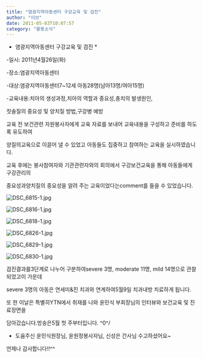 ```yaml
---
title: "염광지역아동센터 구강교육 및 검진"
author: "이브"
date: 2011-05-03T10:07:57
category: "활동소식"
---
```


* 염광지역아동센터 구강교육 및 검진 *

-일시: 2011년4월26일(화)

-장소:염광지역아동센터

-대상:염광지역아동센터7~12세 아동28명(남아13명/여아15명)

-교육내용:치아의 생성과정,치아의 역할과 중요성,충치의 발생원인,

칫솔질의 중요성 및 양치질 방법,구강병 예방

교육 전 보건관련 자원봉사자에게 교육 자료를 보내어 교육내용을 구성하고 준비를 하도록 유도하여

양질의교육으로 이끌어 낼 수 있었고 아동들도 집중하고 참여하는 교육을 실시하였습니다.

교육 후에는 봉사참여자와 기관관련자와의 회의에서 구강보건교육을 통해 아동들에게 구강관리의

중요성과양치질의 중요성을 알려 주는 교육이었다는comment를 들을 수 있었습니다.

![DSC_6815-1.jpg](/files/attach/images/382/199/009/deb7011d1c1c5ef4cd2f086ef1980a13.jpg)

![DSC_6816-1.jpg](/files/attach/images/382/199/009/d87c9feb488707d969f0772bd94d755f.jpg)

![DSC_6818-1.jpg](/files/attach/images/382/199/009/9fd4efc8369ba8c4e118460f23035b0a.jpg)

![DSC_6826-1.jpg](/files/attach/images/382/199/009/8e7132a470e07922f485fa22b77600ac.jpg)

![DSC_6829-1.jpg](/files/attach/images/382/199/009/988a553312e5bc236febcff050914480.jpg)

![DSC_6830-1.jpg](/files/attach/images/382/199/009/fb0f07076c68f01c314323a5578ffdc9.jpg)

검진결과를3단계로 나누어 구분하여severe 3명, moderate 11명, mild 14명으로 관찰되었고이 가운데

severe 3명의 아동은 연세미&진 치과와 연계하여5월9일 치과내방 치료하게 됩니다.

또 한 이날은 특별히YTN에서 취재를 나와 윤민식 부회장님의 인터뷰와 보건교육 및 진료장면을

담아갔습니다.방송은5월 첫 주부터입니다. ^0^/

* 도움주신 윤민식원장님, 윤원정봉사자님, 신성은 간사님 수고하셨어요~

언제나 감사합니다!!^^
